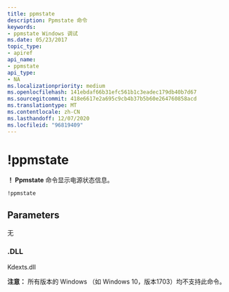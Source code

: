 ```yaml
---
title: ppmstate
description: Ppmstate 命令
keywords:
- ppmstate Windows 调试
ms.date: 05/23/2017
topic_type:
- apiref
api_name:
- ppmstate
api_type:
- NA
ms.localizationpriority: medium
ms.openlocfilehash: 141ebdaf66b31efc561b1c3eadec179db40b7d67
ms.sourcegitcommit: 418e6617e2a695c9cb4b37b5b60e264760858acd
ms.translationtype: MT
ms.contentlocale: zh-CN
ms.lasthandoff: 12/07/2020
ms.locfileid: "96819409"
---
```

# <a name="ppmstate"></a>!ppmstate

**！ Ppmstate** 命令显示电源状态信息。

```dbgcmd
!ppmstate
```

## <a name="span-idparametersspanspan-idparametersspanspan-idparametersspanparameters"></a><span id="Parameters"></span><span id="parameters"></span><span id="PARAMETERS"></span>Parameters

无


### <a name="span-iddllspanspan-iddllspandll"></a><span id="DLL"></span><span id="dll"></span>.DLL

Kdexts.dll 


**注意：** 所有版本的 Windows （如 Windows 10，版本1703）均不支持此命令。
 






